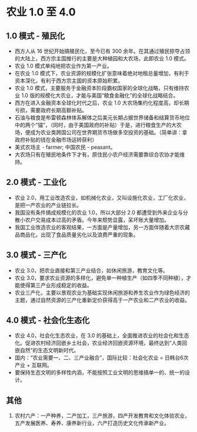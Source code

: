 # 农业 1.0 至 4.0

## 1.0 模式 - 殖民化
* 西方人从 16 世纪开始搞殖民化，至今已有 300 余年。在其通过殖民掠夺占领的大陆上，西方宗主国推行的主要是大种植园和大农场，此即农业 1.0 模式。
* 农业 1.0 模式单纯地把农业作为第一产业。
* 在农业 1.0 模式下，农业资源的规模化扩张意味着绝对地租总量增加，有利于资本深化，有利于西方宗主国的资本原始积累。
* 农业 1.0 模式，主要服务于金融资本阶段霸权国家的全球化战略，只有维持农业 1.0 版的规模化大农业，才能与美国“粮食金融化”的全球化战略结合。
* 西方在进入金融资本全球化时代之后，农业 1.0 大农场集约化程度高，却长期亏损，需要政府长期高额补贴。
* 石油与粮食是布雷顿森林体系解体之后美元长期占据世界储备和结算货币地位中的两个“锚”，（同时，由于美国政府的补贴）于是，进行粮食生产的大农场，便成为农业类跨国公司在世界期货市场做多空投资的基础。（简单讲：拿政府补贴的钱在金融市场运转获利）
* 美式农场主 - farmer; 中国农民 - peasant。
* 大农场只有在殖民地条件下才有，原住民小农户经济需要靠综合农协才能维持。 

## 2.0 模式 - 工业化
* 农业 2.0，用工业改造农业，如机械化农业，又叫设施化农业，工厂化农业，是把一产农业的产业链拉长。
* 我国没有条件搞成规模化的农业 1.0，所以大部分 2.0 都遭受到外来企业与分散小农户交易成本过高的矛盾。今年来颓势显露，呆坏账大量增加。
* 我国工业改造农业的客观结果，一方面是产量增加，另一方面伴随着大宗农藏品商品化，出现了食品质量劣化以及浪费严重的现象。

## 3.0 模式 - 三产化
* 农业 3.0，把农业直接和第三产业结合，如休闲旅游，教育文化等。
* 农业 3.0，要求农业资源的多样化，避免单一种植生产（如四季不同种植），才能使得第三产业形成稳定的收益。
* 农业三产化，主要以景观农业为基础实现休闲旅游和养生农业作为绿色经济的主题，通过自然资源的三产化重新定价获得高于一产农业和二产农业的收益。

## 4.0 模式 - 社会化生态化
* 农业 4.0，社会化生态农业，在 3.0 的基础上，全面推进农业的社会化和生态化。促进农村经济回嵌乡土社会，农业经济回嵌资源环境，最终达到“人类回嵌自然”的生态文明新时代。
* 国内：“农业需要一、二、三产业融合”，国际比较：社会化农业 = 日韩台6次产业 + 互联网。
* 要保持生态文明的多样性内涵，不能按照工业文明的思维搞单一的、统一的设计。

## 其他
1. 农村六产：一产种养，二产加工，三产旅游，四产开发教育和文化体验农业，五产发展医养、寿养、康养新行业，六产打造历史文化传承新产业。
